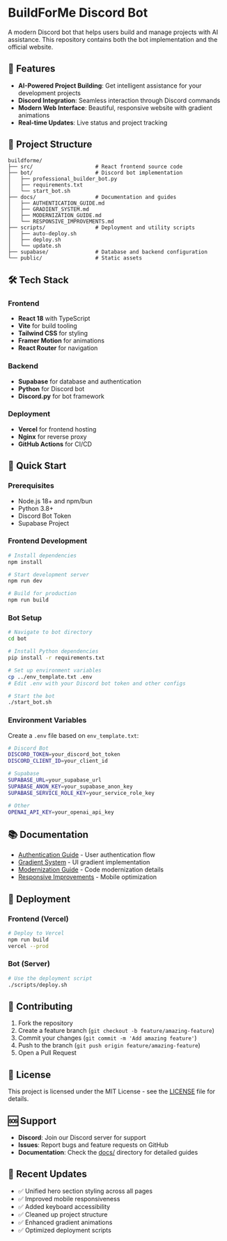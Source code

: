 # BuildForMe Discord Bot

A modern Discord bot that helps users build and manage projects with AI assistance. This repository contains both the bot implementation and the official website.

## 🚀 Features

- **AI-Powered Project Building**: Get intelligent assistance for your development projects
- **Discord Integration**: Seamless interaction through Discord commands
- **Modern Web Interface**: Beautiful, responsive website with gradient animations
- **Real-time Updates**: Live status and project tracking

## 📁 Project Structure

```
buildforme/
├── src/                    # React frontend source code
├── bot/                    # Discord bot implementation
│   ├── professional_builder_bot.py
│   ├── requirements.txt
│   └── start_bot.sh
├── docs/                   # Documentation and guides
│   ├── AUTHENTICATION_GUIDE.md
│   ├── GRADIENT_SYSTEM.md
│   ├── MODERNIZATION_GUIDE.md
│   └── RESPONSIVE_IMPROVEMENTS.md
├── scripts/                # Deployment and utility scripts
│   ├── auto-deploy.sh
│   ├── deploy.sh
│   └── update.sh
├── supabase/               # Database and backend configuration
└── public/                 # Static assets
```

## 🛠️ Tech Stack

### Frontend
- **React 18** with TypeScript
- **Vite** for build tooling
- **Tailwind CSS** for styling
- **Framer Motion** for animations
- **React Router** for navigation

### Backend
- **Supabase** for database and authentication
- **Python** for Discord bot
- **Discord.py** for bot framework

### Deployment
- **Vercel** for frontend hosting
- **Nginx** for reverse proxy
- **GitHub Actions** for CI/CD

## 🚀 Quick Start

### Prerequisites
- Node.js 18+ and npm/bun
- Python 3.8+
- Discord Bot Token
- Supabase Project

### Frontend Development
```bash
# Install dependencies
npm install

# Start development server
npm run dev

# Build for production
npm run build
```

### Bot Setup
```bash
# Navigate to bot directory
cd bot

# Install Python dependencies
pip install -r requirements.txt

# Set up environment variables
cp ../env_template.txt .env
# Edit .env with your Discord bot token and other configs

# Start the bot
./start_bot.sh
```

### Environment Variables
Create a `.env` file based on `env_template.txt`:
```bash
# Discord Bot
DISCORD_TOKEN=your_discord_bot_token
DISCORD_CLIENT_ID=your_client_id

# Supabase
SUPABASE_URL=your_supabase_url
SUPABASE_ANON_KEY=your_supabase_anon_key
SUPABASE_SERVICE_ROLE_KEY=your_service_role_key

# Other
OPENAI_API_KEY=your_openai_api_key
```

## 📚 Documentation

- [Authentication Guide](docs/AUTHENTICATION_GUIDE.md) - User authentication flow
- [Gradient System](docs/GRADIENT_SYSTEM.md) - UI gradient implementation
- [Modernization Guide](docs/MODERNIZATION_GUIDE.md) - Code modernization details
- [Responsive Improvements](docs/RESPONSIVE_IMPROVEMENTS.md) - Mobile optimization

## 🚀 Deployment

### Frontend (Vercel)
```bash
# Deploy to Vercel
npm run build
vercel --prod
```

### Bot (Server)
```bash
# Use the deployment script
./scripts/deploy.sh
```

## 🤝 Contributing

1. Fork the repository
2. Create a feature branch (`git checkout -b feature/amazing-feature`)
3. Commit your changes (`git commit -m 'Add amazing feature'`)
4. Push to the branch (`git push origin feature/amazing-feature`)
5. Open a Pull Request

## 📄 License

This project is licensed under the MIT License - see the [LICENSE](LICENSE) file for details.

## 🆘 Support

- **Discord**: Join our Discord server for support
- **Issues**: Report bugs and feature requests on GitHub
- **Documentation**: Check the [docs/](docs/) directory for detailed guides

## 🔄 Recent Updates

- ✅ Unified hero section styling across all pages
- ✅ Improved mobile responsiveness
- ✅ Added keyboard accessibility
- ✅ Cleaned up project structure
- ✅ Enhanced gradient animations
- ✅ Optimized deployment scripts
